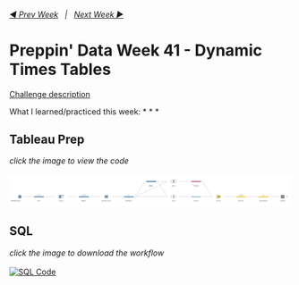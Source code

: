 <h6><a href="../Week_40/README.md">◀  Prev Week</a>&nbsp;&nbsp;&nbsp;|&nbsp;&nbsp;&nbsp;<a href="../Week_42/README.md">Next Week  ▶</a></h6>

# Preppin' Data Week 41 - Dynamic Times Tables

[Challenge description](https://preppindata.blogspot.com/2022/10/2022-week-41-dynamic-times-tables.html)

What I learned/practiced this week:
*
*
*

## Tableau Prep
<i>click the image to view the code</i><br>
<br>
<a href="Challenge 2022 week 41.tflx">
<img src="PD 2022 wk 41.png?raw=true" alt="Tableau Prep Workflow">
</a>

## SQL
<i>click the image to download the workflow</i><br>
<br>
<a href="preppin-data-YYYY-WW.yxzp">
<img src="img-alteryx-YYYY-WW.png?raw=true" alt="SQL Code">
</a>
